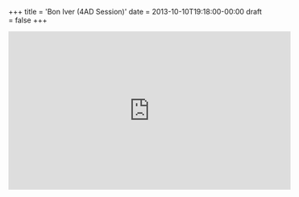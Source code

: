 +++
title = 'Bon Iver (4AD Session)'
date = 2013-10-10T19:18:00-00:00
draft = false
+++

<iframe width="560" height="315" src="https://www.youtube.com/embed/A9Tp5fl18Ho?si=piKOsoXY7bdkKVrG" title="YouTube video player" frameborder="0" allow="accelerometer; autoplay; clipboard-write; encrypted-media; gyroscope; picture-in-picture; web-share" referrerpolicy="strict-origin-when-cross-origin" allowfullscreen></iframe>
